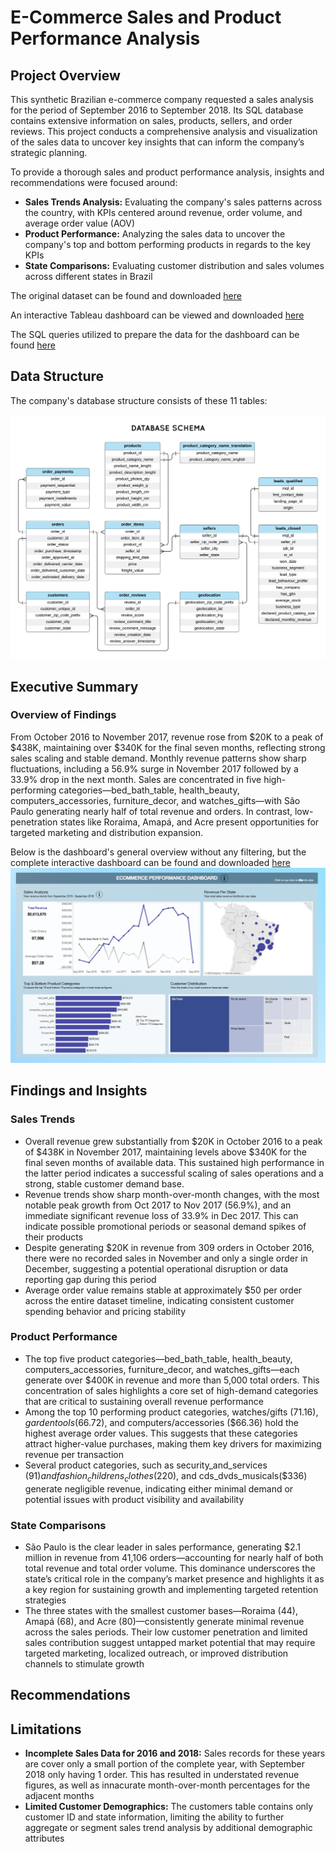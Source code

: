 # E-Commerce Sales and Product Performance Analysis
## Project Overview

This synthetic Brazilian e-commerce company requested a sales analysis for the period of September 2016 to September 2018. Its SQL database contains extensive information on sales, products, sellers, and order reviews. This project conducts a comprehensive analysis and visualization of the sales data to uncover key insights that can inform the company’s strategic planning.

To provide a thorough sales and product performance analysis, insights and recommendations were focused around:

- **Sales Trends Analysis:** Evaluating the company's sales patterns across the country, with KPIs centered around revenue, order volume, and average order value (AOV)
- **Product Performance:** Analyzing the sales data to uncover the company's top and bottom performing products in regards to the key KPIs
- **State Comparisons:** Evaluating customer distribution and sales volumes across different states in Brazil

The original dataset can be found and downloaded [here](https://www.kaggle.com/datasets/terencicp/e-commerce-dataset-by-olist-as-an-sqlite-database/data)

An interactive Tableau dashboard can be viewed and downloaded [here](https://public.tableau.com/app/profile/pj.maninang/viz/BrazilEcommerceDashboard_17545320710820/Dashboard1)

The SQL queries utilized to prepare the data for the dashboard can be found [here](https://github.com/pjmaninang/Brazilian-E-Commerce-SQL-Tableau-Project/blob/main/ecommerce_sql_script.sqbpro)

## Data Structure

The company's database structure consists of these 11 tables:

![Database Schema](https://github.com/pjmaninang/Brazilian-E-Commerce-SQL-Tableau-Project/blob/main/Database%20Schema.png?raw=true)

## Executive Summary

### Overview of Findings

From October 2016 to November 2017, revenue rose from $20K to a peak of $438K, maintaining over $340K for the final seven months, reflecting strong sales scaling and stable demand. Monthly revenue patterns show sharp fluctuations, including a 56.9% surge in November 2017 followed by a 33.9% drop in the next month. Sales are concentrated in five high-performing categories—bed_bath_table, health_beauty, computers_accessories, furniture_decor, and watches_gifts—with São Paulo generating nearly half of total revenue and orders. In contrast, low-penetration states like Roraima, Amapá, and Acre present opportunities for targeted marketing and distribution expansion.

Below is the dashboard's general overview without any filtering, but the complete interactive dashboard can be found and downloaded [here](https://public.tableau.com/app/profile/pj.maninang/viz/BrazilEcommerceDashboard_17545320710820/Dashboard1)
![Dashboard](https://github.com/pjmaninang/Brazilian-E-Commerce-SQL-Tableau-Project/blob/main/Dashboard.png?raw=true)

## Findings and Insights

### Sales Trends

- Overall revenue grew substantially from $20K in October 2016 to a peak of $438K in November 2017, maintaining levels above $340K for the final seven months of available data. This sustained high performance in the latter period indicates a successful scaling of sales operations and a strong, stable customer demand base.
- Revenue trends show sharp month-over-month changes, with the most notable peak growth from Oct 2017 to Nov 2017 (56.9%), and an immediate significant revenue loss of 33.9% in Dec 2017. This can indicate possible promotional periods or seasonal demand spikes of their products
- Despite generating $20K in revenue from 309 orders in October 2016, there were no recorded sales in November and only a single order in December, suggesting a potential operational disruption or data reporting gap during this period
- Average order value remains stable at approximately $50 per order across the entire dataset timeline, indicating consistent customer spending behavior and pricing stability

### Product Performance

- The top five product categories—bed_bath_table, health_beauty, computers_accessories, furniture_decor, and watches_gifts—each generate over $400K in revenue and more than 5,000 total orders. This concentration of sales highlights a core set of high-demand categories that are critical to sustaining overall revenue performance
- Among the top 10 performing product categories, watches/gifts ($71.16), garden tools ($66.72), and computers/accessories ($66.36) hold the highest average order values. This suggests that these categories attract higher-value purchases, making them key drivers for maximizing revenue per transaction
- Several product categories, such as security_and_services ($91) and fashion_childrens_clothes ($220), and cds_dvds_musicals($336) generate negligible revenue, indicating either minimal demand or potential issues with product visibility and availability

### State Comparisons

- São Paulo is the clear leader in sales performance, generating $2.1 million in revenue from 41,106 orders—accounting for nearly half of both total revenue and total order volume. This dominance underscores the state’s critical role in the company’s market presence and highlights it as a key region for sustaining growth and implementing targeted retention strategies
- The three states with the smallest customer bases—Roraima (44), Amapá (68), and Acre (80)—consistently generate minimal revenue across the sales periods. Their low customer penetration and limited sales contribution suggest untapped market potential that may require targeted marketing, localized outreach, or improved distribution channels to stimulate growth

## Recommendations

## Limitations

- **Incomplete Sales Data for 2016 and 2018:** Sales records for these years are cover only a small portion of the complete year, with September 2018 only having 1 order. This has resulted in understated revenue figures, as well as innacurate month-over-month percentages for the adjacent months
- **Limited Customer Demographics:** The customers table contains only customer ID and state information, limiting the ability to further aggregate or segment sales trend analysis by additional demographic attributes
